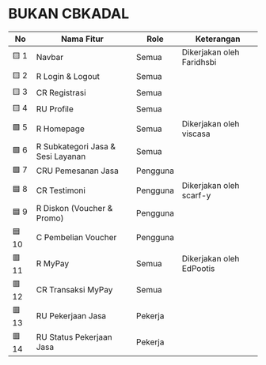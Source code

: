 # BUKAN CBKADAL

| No  | Nama Fitur                              | Role      | Keterangan                     |
|-----|-----------------------------------------|-----------|---------------------------------|
| 🟨 1  | Navbar                                  | Semua     | Dikerjakan oleh Faridhsbi        |
| 🟨 2  | R Login & Logout                        | Semua     |                                 |
| 🟨 3  | CR Registrasi                           | Semua     |                                 |
| 🟨 4  | RU Profile                              | Semua     |                                 |
| 🟩 5  | R Homepage                              | Semua     | Dikerjakan oleh viscasa        |
| 🟩 6  | R Subkategori Jasa & Sesi Layanan       | Semua     |                                 |
| 🟩 7  | CRU Pemesanan Jasa                      | Pengguna  |                                 |
| 🟦 8  | CR Testimoni                            | Pengguna  | Dikerjakan oleh scarf-y        |
| 🟦 9  | R Diskon (Voucher & Promo)              | Pengguna  |                                 |
| 🟦 10 | C Pembelian Voucher                     | Pengguna  |                                 |
| 🟥 11 | R MyPay                                 | Semua     | Dikerjakan oleh EdPootis        |
| 🟥 12 | CR Transaksi MyPay                      | Semua     |                                 |
| 🟥 13 | RU Pekerjaan Jasa                       | Pekerja   |                                 |
| 🟥 14 | RU Status Pekerjaan Jasa                | Pekerja   |                                 |



